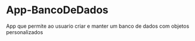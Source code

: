 # App-BancoDeDados
 App que permite ao usuario criar e manter um banco de dados com objetos personalizados
